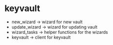 # keyvault

* new_wizard -> wizard for new vault
* update_wizard -> wizard for updating vault
* wizard_tasks -> helper functions for the wizards
* keyvault -> client for keyvault

